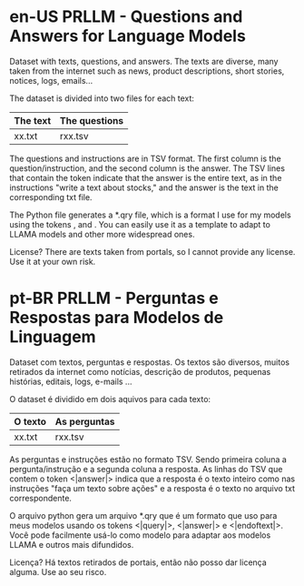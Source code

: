 # en-US PRLLM - Questions and Answers for Language Models
Dataset with texts, questions, and answers. The texts are diverse, many taken from the internet such as news, product descriptions, short stories, notices, logs, emails...

The dataset is divided into two files for each text:

|The text|The questions|
|-|-|
|xx.txt|rxx.tsv|

The questions and instructions are in TSV format. The first column is the question/instruction, and the second column is the answer.
The TSV lines that contain the token indicate that the answer is the entire text, as in the instructions "write a text about stocks," and the answer is the text in the corresponding txt file.

The Python file generates a *.qry file, which is a format I use for my models using the tokens ,  and . You can easily use it as a template to adapt to LLAMA models and other more widespread ones.

License? There are texts taken from portals, so I cannot provide any license. Use it at your own risk.

# pt-BR PRLLM - Perguntas e Respostas para Modelos de Linguagem
Dataset com textos, perguntas e respostas. Os textos são diversos, muitos retirados da internet como notícias, descrição de produtos, pequenas histórias, editais, logs, e-mails ...

O dataset é dividido em dois aquivos para cada texto:

|O texto|As perguntas|
|-|-|
|xx.txt|rxx.tsv|

As perguntas e instruções estão no formato TSV. Sendo primeira coluna a pergunta/instrução e a segunda coluna a resposta.
As linhas do TSV que contem o token <|answer|> indica que a resposta é o texto inteiro como nas instruções "faça um texto sobre ações" e a resposta é o texto no arquivo txt correspondente.

O arquivo python gera um arquivo *.qry que é um formato que uso para meus modelos usando os tokens <|query|>, <|answer|> e <|endoftext|>. Você pode facilmente usá-lo como modelo para adaptar aos modelos LLAMA e outros mais difundidos.

Licença? Há textos retirados de portais, então não posso dar licença alguma. Use ao seu risco.
